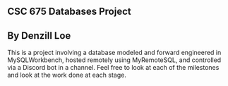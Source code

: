 ## CSC 675 Databases Project

## By Denzill Loe

This is a project involving a database modeled and forward engineered in MySQLWorkbench, hosted remotely using MyRemoteSQL, and controlled via a Discord bot in a channel.
Feel free to look at each of the milestones and look at the work done at each stage.
